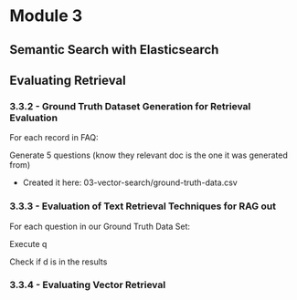 # Module 3

## Semantic Search with Elasticsearch

## Evaluating Retrieval 

### 3.3.2 - Ground Truth Dataset Generation for Retrieval Evaluation

For each record in FAQ:

Generate 5 questions (know they relevant doc is the one it was generated from)

* Created it here: 03-vector-search/ground-truth-data.csv


### 3.3.3 - Evaluation of Text Retrieval Techniques for RAG out

For each question in our Ground Truth Data Set:

Execute q

Check if d is in the results


### 3.3.4 - Evaluating Vector Retrieval

